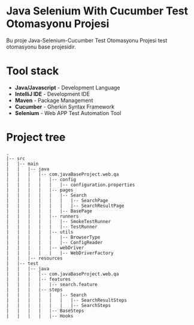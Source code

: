 # Java Selenium With Cucumber Test Otomasyonu Projesi

Bu proje Java-Selenium-Cucumber Test Otomasyonu Projesi test otomasyonu base projesidir.

# Tool stack

* **Java/Javascript** - Development Language
* **IntelliJ IDE** - Development IDE
* **Maven** - Package Management
* **Cucumber** - Gherkin Syntax Framework
* **Selenium** - Web APP Test Automation Tool


# Project tree

```
.
|-- src
|   |-- main
|   |   |-- java
|   |   |   |-- com.javaBaseProject.web.qa
|   |   |   |   |-- config
|   |   |   |   |   |-- configuration.properties
|   |   |   |   |-- pages
|   |   |   |   |   |-- Search
|   |   |   |   |   |   |-- SearchPage
|   |   |   |   |   |   |-- SearchResultPage
|   |   |   |   |   |-- BasePage
|   |   |   |   |-- runners
|   |   |   |   |   |-- SmokeTestRunner
|   |   |   |   |   |-- TestRunner
|   |   |   |   |-- utils
|   |   |   |   |   |-- BrowserType
|   |   |   |   |   |-- ConfigReader
|   |   |   |   |-- webDriver
|   |   |   |   |   |-- WebDriverFactory
|   |   |-- resources
|   |-- test
|   |   |-- java
|   |   |   |-- com.javaBaseProject.web.qa
|   |   |   |-- features
|   |   |   |   |-- search.feature
|   |   |   |-- steps
|   |   |   |   |   |-- Search
|   |   |   |   |   |   |-- SearchResultSteps
|   |   |   |   |   |   |-- SearchSteps
|   |   |   |   |-- BaseSteps
|   |   |   |   |-- Hooks
```